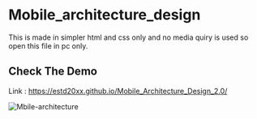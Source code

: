 # Mobile_architecture_design
This is made in simpler html and css only and no media quiry is used so open this file in pc only.



## Check The Demo
Link : https://estd20xx.github.io/Mobile_Architecture_Design_2.0/



![Mbile-architecture](https://user-images.githubusercontent.com/87481819/154811160-b49d892b-91ab-4eef-81bb-b345e0c097b3.png)
